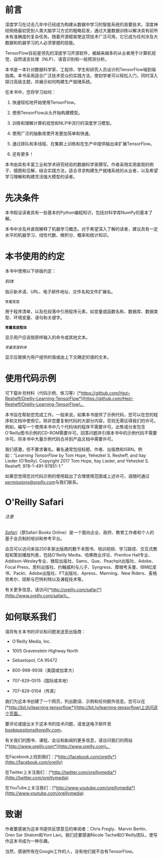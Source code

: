 # 前言

深度学习在过去几年中已经成为构建从数据中学习的智能系统的首要技术。深度神经网络最初受到人类大脑学习方式的粗略启发，通过大量数据训练以解决具有前所未有准确度的复杂任务。随着开源框架使这项技术广泛可用，它已成为任何涉及大数据和机器学习的人必须掌握的技能。

TensorFlow目前是领先的深度学习开源软件，被越来越多的从业者用于计算机视觉、自然语言处理（NLP）、语音识别和一般预测分析。

本书是一本针对数据科学家、工程师、学生和研究人员设计的TensorFlow端到端指南。本书采用适合广泛技术受众的实践方法，使初学者可以轻松入门，同时深入探讨高级主题，并展示如何构建生产就绪系统。

在本书中，您将学习如何：

1.  快速轻松地开始使用TensorFlow。

1.  使用TensorFlow从头开始构建模型。

1.  训练和理解计算机视觉和NLP中流行的深度学习模型。

1.  使用广泛的抽象库使开发更加简单和快速。

1.  通过排队和多线程、在集群上训练和在生产中提供输出来扩展TensorFlow。

1.  还有更多！

本书由具有丰富工业和学术研究经验的数据科学家撰写。作者采用实用直观的例子、插图和见解，结合实践方法，适合寻求构建生产就绪系统的从业者，以及希望学习理解和构建灵活强大模型的读者。

# 先决条件

本书假设读者具有一些基本的Python编程知识，包括对科学库NumPy的基本了解。

本书中涉及并直观解释了机器学习概念。对于希望深入了解的读者，建议具有一定水平的机器学习、线性代数、微积分、概率和统计知识。

# 本书使用的约定

本书中使用以下排版约定：

*斜体*

指示新术语、URL、电子邮件地址、文件名和文件扩展名。

`常量宽度`

用于程序清单，以及在段落中引用程序元素，如变量或函数名称、数据库、数据类型、环境变量、语句和关键字。

**`常量宽度粗体`**

显示用户应该按原样输入的命令或其他文本。

*`常量宽度斜体`*

显示应替换为用户提供的值或由上下文确定的值的文本。

# 使用代码示例

可下载补充材料（代码示例、练习等）[*https://github.com/Hezi-Resheff/Oreilly-Learning-TensorFlow*](https://github.com/Hezi-Resheff/Oreilly-Learning-TensorFlow)。

本书旨在帮助您完成工作。一般来说，如果本书提供了示例代码，您可以在您的程序和文档中使用它。除非您要复制代码的大部分内容，否则无需征得我们的许可。例如，编写一个使用本书中几个代码块的程序不需要许可。出售或分发包含O'Reilly图书示例的CD-ROM需要许可。回答问题并引用本书中的示例代码不需要许可。将本书中大量示例代码合并到产品文档中需要许可。

我们感激，但不要求署名。署名通常包括标题、作者、出版商和ISBN。例如：“*Learning TensorFlow* by Tom Hope, Yehezkel S. Resheff, and Itay Lieder (O’Reilly). Copyright 2017 Tom Hope, Itay Lieder, and Yehezkel S. Resheff, 978-1-491-97851-1.”

如果您觉得您对代码示例的使用超出了合理使用范围或上述许可，请随时通过[*permissions@oreilly.com*](mailto:permissions@oreilly.com)与我们联系。

# O'Reilly Safari

###### 注意

[*Safari*](http://oreilly.com/safari)（原Safari Books Online）是一个面向企业、政府、教育工作者和个人的基于会员制的培训和参考平台。

会员可以访问来自250多家出版商的数千本图书、培训视频、学习路径、交互式教程和策划播放列表，包括O'Reilly Media、哈佛商业评论、Prentice Hall专业、Addison-Wesley专业、微软出版社、Sams、Que、Peachpit出版社、Adobe、Focal Press、思科出版社、约翰威利与儿子、Syngress、摩根考夫曼、IBM红皮书、Packt、Adobe出版社、FT出版社、Apress、Manning、New Riders、麦格劳希尔、琼斯与巴特利特以及课程技术等。

有关更多信息，请访问[*http://oreilly.com/safari*](http://www.oreilly.com/safari)。

# 如何联系我们

请将有关本书的评论和问题发送至出版商：

+   O'Reilly Media, Inc.

+   1005 Gravenstein Highway North

+   Sebastopol, CA 95472

+   800-998-9938（美国或加拿大）

+   707-829-0515（国际或本地）

+   707-829-0104（传真）

我们为这本书创建了一个网页，列出勘误、示例和任何额外信息。您可以在[*http://bit.ly/learning-tensorflow*](http://bit.ly/learning-tensorflow)上访问这个页面。

要评论或提出关于这本书的技术问题，请发送电子邮件至[*bookquestions@oreilly.com*](mailto:bookquestions@oreilly.com)。

有关我们的图书、课程、会议和新闻的更多信息，请访问我们的网站[*http://www.oreilly.com*](http://www.oreilly.com)。

在Facebook上找到我们：[*http://facebook.com/oreilly*](http://facebook.com/oreilly)

在Twitter上关注我们：[*http://twitter.com/oreillymedia*](http://twitter.com/oreillymedia)

在YouTube上关注我们：[*http://www.youtube.com/oreillymedia*](http://www.youtube.com/oreillymedia)

# 致谢

作者要感谢为这本书提供反馈意见的审阅者：Chris Fregly、Marvin Bertin、Oren Sar Shalom和Yoni Lavi。我们还要感谢Nicole Tache和O'Reilly团队，使写作这本书成为一种乐趣。

当然，感谢所有在Google工作的人，没有他们就不会有TensorFlow。
